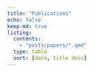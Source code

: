 ```yaml
---
title: "Publications"
echo: false
keep-md: true
listing: 
  contents: 
    - "posts/papers/*.qmd"
  type: table
  sort: [date, title desc]
---
```

